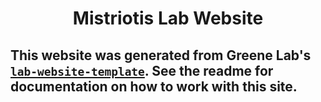<h1 align="center">Mistriotis Lab Website</h1>

This website was generated from Greene Lab's [`lab-website-template`](https://github.com/greenelab/lab-website-template).
See the readme for documentation on how to work with this site.
---
